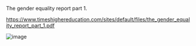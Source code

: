 The gender equality report part 1.  

https://www.timeshighereducation.com/sites/default/files/the_gender_equality_report_part_1.pdf

![image](https://user-images.githubusercontent.com/1848618/161159268-06e5f7dd-c60e-42a7-9275-5ef9c46860a4.png)
